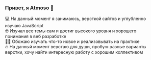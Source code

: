 ### Привет, я Atmoso 👋

💻 На данный момент я занимаюсь, версткой сайтов и углубленно изучаю JavaScript</br>
🤓 Изучал все темы сам и достиг высокого уровня и хорошего понимания в веб разработке</br>
🙋‍♂️ Обожаю изучать что-то новое и реализовывать на практике</br>
🔥 На данный момент верстаю для души, пробую разные варианты верстки, хочу найти интересную работу с хорошим коллективом 
 
